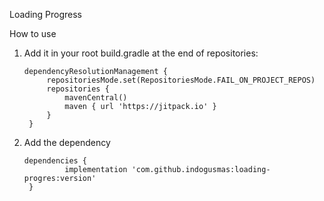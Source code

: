 Loading Progress 

How to use 

1. Add it in your root build.gradle at the end of repositories:
   ```
   dependencyResolutionManagement {
		repositoriesMode.set(RepositoriesMode.FAIL_ON_PROJECT_REPOS)
		repositories {
			mavenCentral()
			maven { url 'https://jitpack.io' }
		}
	}
   ```
2. Add the dependency
   ```
   dependencies {
	        implementation 'com.github.indogusmas:loading-progres:version'
	}
   ```
